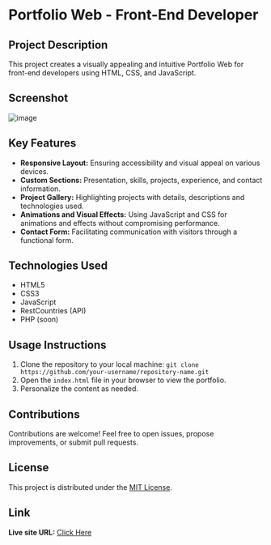 # Portfolio Web - Front-End Developer

## Project Description

This project creates a visually appealing and intuitive Portfolio Web for front-end developers using HTML, CSS, and JavaScript.

## Screenshot

![image](https://github.com/diogo-s4ntos/My-Portfolio/assets/117995697/2eb35739-beec-4ec3-a146-3186cec8e12b)

## Key Features

- **Responsive Layout:** Ensuring accessibility and visual appeal on various devices.
- **Custom Sections:** Presentation, skills, projects, experience, and contact information.
- **Project Gallery:** Highlighting projects with details, descriptions and technologies used. <!-- and links to GitHub repositories or demo websites. -->
- **Animations and Visual Effects:** Using JavaScript and CSS for animations and effects without compromising performance.
- **Contact Form:** Facilitating communication with visitors through a functional form.

## Technologies Used

- HTML5
- CSS3
- JavaScript
- RestCountries (API)
- PHP (soon)

## Usage Instructions

1. Clone the repository to your local machine: `git clone https://github.com/your-username/repository-name.git`
2. Open the `index.html` file in your browser to view the portfolio.
3. Personalize the content as needed.

## Contributions

Contributions are welcome! Feel free to open issues, propose improvements, or submit pull requests.

## License

This project is distributed under the [MIT License](link-to-license-file).

## Link

**Live site URL:** <a href="https://diogo-s4ntos.github.io/My-Portfolio">Click Here</a>

